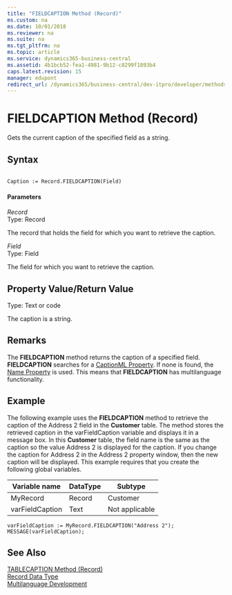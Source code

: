 ```yaml
---
title: "FIELDCAPTION Method (Record)"
ms.custom: na
ms.date: 10/01/2018
ms.reviewer: na
ms.suite: na
ms.tgt_pltfrm: na
ms.topic: article
ms.service: dynamics365-business-central
ms.assetid: 4b1bcb52-fea1-4981-9b12-c8299f1893b4
caps.latest.revision: 15
manager: edupont
redirect_url: /dynamics365/business-central/dev-itpro/developer/methods-auto/library
---
```


 

# FIELDCAPTION Method (Record)
Gets the current caption of the specified field as a string.  
  
## Syntax  
  
```  
  
Caption := Record.FIELDCAPTION(Field)  
```  
  
#### Parameters  
 *Record*  
 Type: Record  
  
 The record that holds the field for which you want to retrieve the caption.  
  
 *Field*  
 Type: Field  
  
 The field for which you want to retrieve the caption.  
  
## Property Value/Return Value  
 Type: Text or code  
  
 The caption is a string.  
  
## Remarks  
 The **FIELDCAPTION** method returns the caption of a specified field. **FIELDCAPTION** searches for a [CaptionML Property](../properties/devenv-CaptionML-Property.md). If none is found, the [Name Property](../properties/devenv-Name-Property.md) is used. This means that **FIELDCAPTION** has multilanguage functionality.  
  
## Example  
 The following example uses the **FIELDCAPTION** method to retrieve the caption of the Address 2 field in the **Customer** table. The method stores the retrieved caption in the varFieldCaption variable and displays it in a message box. In this **Customer** table, the field name is the same as the caption so the value Address 2 is displayed for the caption. If you change the caption for Address 2 in the Address 2 property window, then the new caption will be displayed. This example requires that you create the following global variables.  
  
|Variable name|DataType|Subtype|  
|-------------------|--------------|-------------|  
|MyRecord|Record|Customer|  
|varFieldCaption|Text|Not applicable|  
  
```  
varFieldCaption := MyRecord.FIELDCAPTION("Address 2");  
MESSAGE(varFieldCaption);  
```  
  
## See Also  
 [TABLECAPTION Method \(Record\)](devenv-TABLECAPTION-Method-Record.md)   
 [Record Data Type](../datatypes/devenv-Record-Data-Type.md)   
 [Multilanguage Development](../devenv-multilanguage-development.md)
